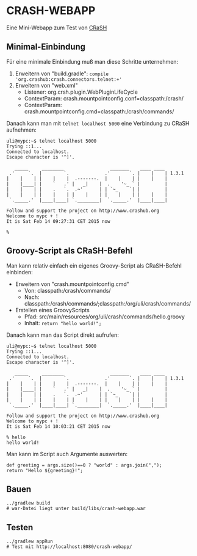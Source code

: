 CRASH-WEBAPP
============

Eine Mini-Webapp zum Test von [CRaSH](http://www.crashub.org)

Minimal-Einbindung
------------------

Für eine minimale Einbindung muß man diese Schritte unternehmen:

1. Erweitern von "build.gradle": `compile 'org.crashub:crash.connectors.telnet:+'`
2. Erweitern von "web.xml"
    * Listener: org.crsh.plugin.WebPluginLifeCycle
    * ContextParam: crash.mountpointconfig.conf=classpath:/crash/
    * ContextParam: crash.mountpointconfig.cmd=classpath:/crash/commands/

Danach kann man mit `telnet localhost 5000` eine Verbindung zu CRaSH aufnehmen:

```
uli@mypc:~$ telnet localhost 5000
Trying ::1...
Connected to localhost.
Escape character is '^]'.

   _____     ________                 _______    ____ ____
 .'     `.  |        `.             .'       `. |    |    | 1.3.1
|    |    | |    |    |  .-------.  |    |    | |    |    |
|    |____| |    `   .' |   _|    |  .    '~_ ` |         |
|    |    | |    .   `.  .~'      | | `~_    `| |         |
|    |    | |    |    | |    |    | |    |    | |    |    |
 `._____.'  |____|____| `.________|  `._____.'  |____|____|

Follow and support the project on http://www.crashub.org
Welcome to mypc + !
It is Sat Feb 14 09:27:31 CET 2015 now

% 
```

Groovy-Script als CRaSH-Befehl
------------------------------

Man kann relativ einfach ein eigenes Groovy-Script als CRaSH-Befehl einbinden:

* Erweitern von "crash.mountpointconfig.cmd"
    * Von: classpath:/crash/commands/
    * Nach: classpath:/crash/commands/;classpath:/org/uli/crash/commands/
* Erstellen eines GroovyScripts
    * Pfad: src/main/resources/org/uli/crash/commands/hello.groovy
    * Inhalt: `return "hello world!";`

Danach kann man das Script direkt aufrufen:

```
uli@mypc:~$ telnet localhost 5000
Trying ::1...
Connected to localhost.
Escape character is '^]'.

   _____     ________                 _______    ____ ____
 .'     `.  |        `.             .'       `. |    |    | 1.3.1
|    |    | |    |    |  .-------.  |    |    | |    |    |
|    |____| |    `   .' |   _|    |  .    '~_ ` |         |
|    |    | |    .   `.  .~'      | | `~_    `| |         |
|    |    | |    |    | |    |    | |    |    | |    |    |
 `._____.'  |____|____| `.________|  `._____.'  |____|____|

Follow and support the project on http://www.crashub.org
Welcome to mypc + !
It is Sat Feb 14 10:03:21 CET 2015 now

% hello
hello world!
```

Man kann im Script auch Argumente auswerten:

```
def greeting = args.size()==0 ? "world" : args.join(",");
return "Hello ${greeting}!";
```

Bauen
-----

```
../gradlew build
# war-Datei liegt unter build/libs/crash-webapp.war
```

Testen
------

```
../gradlew appRun
# Test mit http://localhost:8080/crash-webapp/
```
